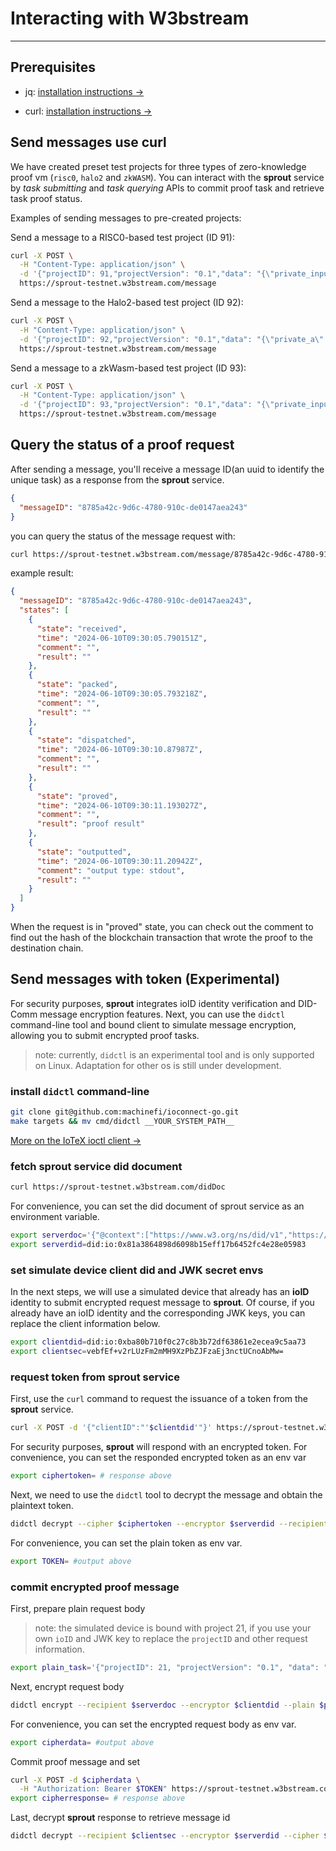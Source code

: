 # Interacting with W3bstream

---

## Prerequisites

- jq:
  [installation instructions →](https://jqlang.github.io/jq/)

- curl:
  [installation instructions →](https://curl.se/)

## Send messages use curl

We have created preset test projects for three types of zero-knowledge proof vm
(`risc0`, `halo2` and `zkWASM`). You can interact with the **sprout**
service by _task submitting_ and _task querying_ APIs to commit proof task and
retrieve task proof status.

Examples of sending messages to pre-created projects:

Send a message to a RISC0-based test project (ID 91):

```bash
curl -X POST \
  -H "Content-Type: application/json" \
  -d '{"projectID": 91,"projectVersion": "0.1","data": "{\"private_input\":\"14\", \"public_input\":\"3,34\", \"receipt_type\":\"Snark\"}"}'\
  https://sprout-testnet.w3bstream.com/message
```

Send a message to the Halo2-based test project (ID 92):

```bash
curl -X POST \
  -H "Content-Type: application/json" \
  -d '{"projectID": 92,"projectVersion": "0.1","data": "{\"private_a\": 3, \"private_b\": 4}"}' \
  https://sprout-testnet.w3bstream.com/message
```

Send a message to a zkWasm-based test project (ID 93):

```bash
curl -X POST \
  -H "Content-Type: application/json" \
  -d '{"projectID": 93,"projectVersion": "0.1","data": "{\"private_input\": [1, 1] , \"public_input\": [2] }"}' \
  https://sprout-testnet.w3bstream.com/message
```

## Query the status of a proof request

After sending a message, you'll receive a message ID(an uuid to identify the
unique task) as a response from the **sprout** service.

```json
{
  "messageID": "8785a42c-9d6c-4780-910c-de0147aea243"
}
```

you can query the status of the message request with:

```bash
curl https://sprout-testnet.w3bstream.com/message/8785a42c-9d6c-4780-910c-de0147aea243 | jq -r '.'
```

example result:

```json
{
  "messageID": "8785a42c-9d6c-4780-910c-de0147aea243",
  "states": [
    {
      "state": "received",
      "time": "2024-06-10T09:30:05.790151Z",
      "comment": "",
      "result": ""
    },
    {
      "state": "packed",
      "time": "2024-06-10T09:30:05.793218Z",
      "comment": "",
      "result": ""
    },
    {
      "state": "dispatched",
      "time": "2024-06-10T09:30:10.87987Z",
      "comment": "",
      "result": ""
    },
    {
      "state": "proved",
      "time": "2024-06-10T09:30:11.193027Z",
      "comment": "",
      "result": "proof result"
    },
    {
      "state": "outputted",
      "time": "2024-06-10T09:30:11.20942Z",
      "comment": "output type: stdout",
      "result": ""
    }
  ]
}
```

When the request is in "proved" state, you can check out the comment to find out
the hash of the blockchain transaction that wrote the proof to the destination
chain.

## Send messages with token (Experimental)

For security purposes, **sprout** integrates ioID identity verification and
DID-Comm message encryption features. Next, you can use the `didctl`
command-line tool and bound client to simulate message encryption, allowing you
to submit encrypted proof tasks.

> note: currently, `didctl` is an experimental tool and is only supported on
> Linux. Adaptation for other os is still under development.

### install `didctl` command-line

```bash
git clone git@github.com:machinefi/ioconnect-go.git
make targets && mv cmd/didctl __YOUR_SYSTEM_PATH__
```

[More on the IoTeX ioctl client →](https://docs.iotex.io/the-iotex-stack/wallets/command-line-client)

### fetch **sprout** service did document

```bash
curl https://sprout-testnet.w3bstream.com/didDoc
```

For convenience, you can set the did document of sprout service as an
environment variable.

```bash
export serverdoc='{"@context":["https://www.w3.org/ns/did/v1","https://w3id.org/security#keyAgreementMethod"],"id":"did:io:0x81a3864898d6098b15eff17b6452fc4e28e05983","authentication":["did:io:0x81a3864898d6098b15eff17b6452fc4e28e05983#Key-secp256k1-2147483616"],"keyAgreement":["did:io:0xaefe2f283b262978a1cabc483410593d62c9c732#Key-p256-2147483617"],"verificationMethod":[{"id":"did:io:0xaefe2f283b262978a1cabc483410593d62c9c732#Key-p256-2147483617","type":"JsonWebKey2020","controller":"did:io:0x81a3864898d6098b15eff17b6452fc4e28e05983","publicKeyJwk":{"crv":"P-256","x":"xaKC13yoR2Q6FSF6mrm027-onSs9qud4OApuIE6eFd4","y":"PQk3EoMlKYf9FqorTUN8slXpNSpHyhZdxDBJ9dJmnzE","d":"","kty":"EC","kid":"Key-p256-2147483617"}},{"id":"did:io:0x81a3864898d6098b15eff17b6452fc4e28e05983#Key-secp256k1-2147483616","type":"JsonWebKey2020","controller":"did:io:0x81a3864898d6098b15eff17b6452fc4e28e05983","publicKeyJwk":{"crv":"secp256k1","x":"CBlqq_7ZfcFALq4UL-GRMrKok8Zj8XNRBCWG4XT4sVQ","y":"SopcvJFTWw8hOEUl_eE96YIcpDttqeRZSMkz4-dho6Q","d":"","kty":"EC","kid":"Key-secp256k1-2147483616"}}]}'
export serverdid=did:io:0x81a3864898d6098b15eff17b6452fc4e28e05983
```

### set simulate device client did and JWK secret envs

In the next steps, we will use a simulated device that already has an **ioID**
identity to submit encrypted request message to **sprout**. Of course, if you
already have an ioID identity and the corresponding JWK keys, you can replace
the client information below.

```bash
export clientdid=did:io:0xba80b710f0c27c8b3b72df63861e2ecea9c5aa73
export clientsec=vebfEf+v2rLUzFm2mMH9XzPbZJFzaEj3nctUCnoAbMw=
```

### request token from **sprout** service

First, use the `curl` command to request the issuance of a token from the
**sprout** service.

```bash
curl -X POST -d '{"clientID":"'$clientdid'"}' https://sprout-testnet.w3bstream.com/issue_vc
```

For security purposes, **sprout** will respond with an encrypted token. For
convenience, you can set the responded encrypted token as an env var

```bash
export ciphertoken= # response above
```

Next, we need to use the `didctl` tool to decrypt the message and obtain the
plaintext token.

```bash
didctl decrypt --cipher $ciphertoken --encryptor $serverdid --recipient $clientsec --recipient-id 2
```

For convenience, you can set the plain token as env var.

```bash
export TOKEN= #output above
```

### commit encrypted proof message

First, prepare plain request body

> note: the simulated device is bound with project 21, if you use your
> own `ioID` and JWK key to replace the `projectID` and other request
> information.

```bash
export plain_task='{"projectID": 21, "projectVersion": "0.1", "data": "{\"private_input\":\"14\", \"public_input\":\"3,34\", \"receipt_type\":\"Snark\"}"}'
```

Next, encrypt request body

```bash
didctl encrypt --recipient $serverdoc --encryptor $clientdid --plain $plain_task
```

For convenience, you can set the encrypted request body as env var.

```bash
export cipherdata= #output above
```

Commit proof message and set

```bash
curl -X POST -d $cipherdata \
  -H "Authorization: Bearer $TOKEN" https://sprout-testnet.w3bstream.com/message
export cipherresponse= # response above
```

Last, decrypt **sprout** response to retrieve message id

```bash
didctl decrypt --recipient $clientsec --encryptor $serverdid --cipher $cipherresp --recipient-id 2
```
